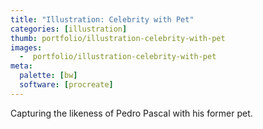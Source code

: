 ```yaml
---
title: "Illustration: Celebrity with Pet"
categories: [illustration]
thumb: portfolio/illustration-celebrity-with-pet
images:
  -  portfolio/illustration-celebrity-with-pet
meta:
  palette: [bw]
  software: [procreate]
---
```

Capturing the likeness of Pedro Pascal with his former pet.